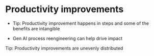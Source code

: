 # Productivity improvements

- Tip: Productivity improvement happens in steps and some of the benefits are intangible

- Gen AI process reengineering can help drive impact

Tip: Productivity improvements are unevenly distributed
